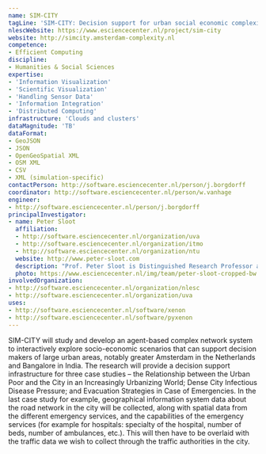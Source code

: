 ```yaml
---
name: SIM-CITY
tagLine: 'SIM-CITY: Decision support for urban social economic complexity'
nlescWebsite: https://www.esciencecenter.nl/project/sim-city
website: http://simcity.amsterdam-complexity.nl
competence:
- Efficient Computing
discipline:
- Humanities & Social Sciences
expertise:
- 'Information Visualization'
- 'Scientific Visualization'
- 'Handling Sensor Data'
- 'Information Integration'
- 'Distributed Computing'
infrastructure: 'Clouds and clusters'
dataMagnitude: 'TB'
dataFormat:
- GeoJSON
- JSON
- OpenGeoSpatial XML
- OSM XML
- CSV
- XML (simulation-specific)
contactPerson: http://software.esciencecenter.nl/person/j.borgdorff
coordinator: http://software.esciencecenter.nl/person/w.vanhage
engineer:
- http://software.esciencecenter.nl/person/j.borgdorff
principalInvestigator:
- name: Peter Sloot
  affiliation:
  - http://software.esciencecenter.nl/organization/uva
  - http://software.esciencecenter.nl/organization/itmo
  - http://software.esciencecenter.nl/organization/ntu
  website: http://www.peter-sloot.com
  description: "Prof. Peter Sloot is Distinguished Research Professor at the University of Amsterdam. He studies 'natural information processing' in complex systems by computational modeling and simulation as well as through formal methods."
  photo: https://www.esciencecenter.nl/img/team/peter-sloot-cropped-bw.jpg
involvedOrganization:
- http://software.esciencecenter.nl/organization/nlesc
- http://software.esciencecenter.nl/organization/uva
uses:
- http://software.esciencecenter.nl/software/xenon
- http://software.esciencecenter.nl/software/pyxenon
---
```

SIM-CITY will study and develop an agent-based complex network system to interactively explore socio-economic scenarios that can support decision makers of large urban areas, notably greater Amsterdam in the Netherlands and Bangalore in India. The research will provide a decision support infrastructure for three case studies – the Relationship between the Urban Poor and the City in an Increasingly Urbanizing World; Dense City Infectious Disease Pressure; and Evacuation Strategies in Case of Emergencies. In the last case study for example, geographical information system data about the road network in the city will be collected, along with spatial data from the different emergency services, and the capabilities of the emergency services (for example for hospitals: specialty of the hospital, number of beds, number of ambulances, etc.). This will then have to be overlaid with the traffic data we wish to collect through the traffic authorities in the city.
